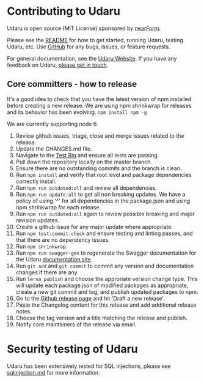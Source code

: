 # Contributing to Udaru

Udaru is open source (MIT License) sponsored by [nearForm](https://www.nearform.com).

Please see the [README](<https://github.com/nearform/udaru>) for how to get started, running Udaru, testing Udaru, etc. Use [GitHub](<https://github.com/nearform/udaru/issues>) for any bugs, issues, or feature requests.

For general documentation, see the [Udaru Website](<https://nearform.github.io/udaru/>). If you have any feedback on Udaru, [please get in touch](<https://github.com/nearform/udaru/issues>).

## Core committers - how to release

It's a good idea to check that you have the latest version of npm installed before creating a new release. We are using npm shrinkwrap for releases and its behavior has been evolving. `npm install npm -g`

We are currently supporting node 6.

1.  Review github issues, triage, close and merge issues related to the release.
2.  Update the CHANGES.md file.
3.  Navigate to the [Test Rig][Test] and ensure all tests are passing.
4.  Pull down the repository locally on the master branch.
5.  Ensure there are no outstanding commits and the branch is clean.
6.  Run `npm install` and verify that root level and package dependencies correctly install.
7.  Run `npm run outdated:all` and review all dependencies.
8.  Run `npm run update:all` to get all non breaking updates. We have a policy of using '^' for all dependencies in the package.json and using npm shrinkwrap for each release.
9.  Run `npm run outdated:all` again to review possible breaking and major revision updates.
10. Create a github issue for any major update where appropriate.
11. Run `npm test:commit-check` and ensure testing and linting passes, and that there are no dependency issues.
12. Run `npm shrinkwrap`.
13. Run `npm run swagger-gen` to regenerate the Swagger documentation for the Udaru [documentation site][docs-site].
14. Run `git add` and `git commit` to commit any version and documentation changes if there are any.
15. Run `lerna publish` and choose the approriate version change type.  This will update each  package.json of modified packages as appropriate, create a new git commit and tag, and publish updated packages to npm.
16. Go to the [Github release page][Releases] and hit 'Draft a new release'.
17. Paste the Changelog content for this release and add additional release notes.
18. Choose the tag version and a title matching the release and publish.
19. Notify core maintainers of the release via email.

[Test]: https://travis-ci.org/nearform/udaru
[Releases]: https://github.com/nearform/udaru/releases
[docs-site]: https://nearform.github.io/udaru/

# Security testing of Udaru

Udaru has been extensively tested for SQL injections, please see [sqlinjection.md](./sqlinjection.md) for more information.
